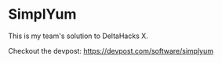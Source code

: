 # SimplYum
This is my team's solution to DeltaHacks X. 

Checkout the devpost: https://devpost.com/software/simplyum
